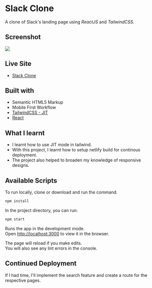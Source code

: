 # Slack Clone

A clone of Slack's landing page using _ReactJS_ and _TailwindCSS._

## Screenshot
![](https://i.ibb.co/SstG4zn/Slack-is-where-the-future-works-localhost.png)

## Live Site
- [Slack Clone](https://slckclone.netlify.app)

## Built with

- Semantic HTML5 Markup
- Mobile First Workflow
- [TailwindCSS - JIT](https://tailwindcss.com/docs/just-in-time-mode)
- [React](https://reactjs.org)


## What I learnt
- I learnt how to use JIT mode in tailwind.
- With this project, I learnt how to setup netlify build for continous deployment.
- The project also helped to broaden my knowledge of responsive designs.


## Available Scripts

To run locally, clone or download and run the command.
```sh
npm install
```

In the project directory, you can run:
```sh
npm start
```

Runs the app in the development mode.\
Open [http://localhost:3000](http://localhost:3000) to view it in the browser.

The page will reload if you make edits.\
You will also see any lint errors in the console.

## Continued Deployment

If I had time, I'll implement the search feature and create a route for the respective pages. 
